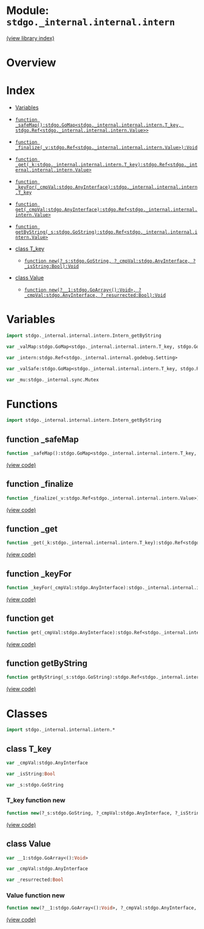 # Module: `stdgo._internal.internal.intern`

[(view library index)](../../../stdgo.md)


# Overview


# Index


- [Variables](<#variables>)

- [`function _safeMap():stdgo.GoMap<stdgo._internal.internal.intern.T_key, stdgo.Ref<stdgo._internal.internal.intern.Value>>`](<#function-_safemap>)

- [`function _finalize(_v:stdgo.Ref<stdgo._internal.internal.intern.Value>):Void`](<#function-_finalize>)

- [`function _get(_k:stdgo._internal.internal.intern.T_key):stdgo.Ref<stdgo._internal.internal.intern.Value>`](<#function-_get>)

- [`function _keyFor(_cmpVal:stdgo.AnyInterface):stdgo._internal.internal.intern.T_key`](<#function-_keyfor>)

- [`function get(_cmpVal:stdgo.AnyInterface):stdgo.Ref<stdgo._internal.internal.intern.Value>`](<#function-get>)

- [`function getByString(_s:stdgo.GoString):stdgo.Ref<stdgo._internal.internal.intern.Value>`](<#function-getbystring>)

- [class T\_key](<#class-t_key>)

  - [`function new(?_s:stdgo.GoString, ?_cmpVal:stdgo.AnyInterface, ?_isString:Bool):Void`](<#t_key-function-new>)

- [class Value](<#class-value>)

  - [`function new(?__1:stdgo.GoArray<():Void>, ?_cmpVal:stdgo.AnyInterface, ?_resurrected:Bool):Void`](<#value-function-new>)

# Variables


```haxe
import stdgo._internal.internal.intern.Intern_getByString
```


```haxe
var _valMap:stdgo.GoMap<stdgo._internal.internal.intern.T_key, stdgo.GoUIntptr>
```


```haxe
var _intern:stdgo.Ref<stdgo._internal.internal.godebug.Setting>
```


```haxe
var _valSafe:stdgo.GoMap<stdgo._internal.internal.intern.T_key, stdgo.Ref<stdgo._internal.internal.intern.Value>>
```


```haxe
var _mu:stdgo._internal.sync.Mutex
```


# Functions


```haxe
import stdgo._internal.internal.intern.Intern_getByString
```


## function \_safeMap


```haxe
function _safeMap():stdgo.GoMap<stdgo._internal.internal.intern.T_key, stdgo.Ref<stdgo._internal.internal.intern.Value>>
```


[\(view code\)](<./Intern_getByString.hx#L2>)


## function \_finalize


```haxe
function _finalize(_v:stdgo.Ref<stdgo._internal.internal.intern.Value>):Void
```


[\(view code\)](<./Intern_getByString.hx#L2>)


## function \_get


```haxe
function _get(_k:stdgo._internal.internal.intern.T_key):stdgo.Ref<stdgo._internal.internal.intern.Value>
```


[\(view code\)](<./Intern_getByString.hx#L2>)


## function \_keyFor


```haxe
function _keyFor(_cmpVal:stdgo.AnyInterface):stdgo._internal.internal.intern.T_key
```


[\(view code\)](<./Intern_getByString.hx#L2>)


## function get


```haxe
function get(_cmpVal:stdgo.AnyInterface):stdgo.Ref<stdgo._internal.internal.intern.Value>
```


[\(view code\)](<./Intern_getByString.hx#L2>)


## function getByString


```haxe
function getByString(_s:stdgo.GoString):stdgo.Ref<stdgo._internal.internal.intern.Value>
```


[\(view code\)](<./Intern_getByString.hx#L2>)


# Classes


```haxe
import stdgo._internal.internal.intern.*
```


## class T\_key


```haxe
var _cmpVal:stdgo.AnyInterface
```


```haxe
var _isString:Bool
```


```haxe
var _s:stdgo.GoString
```


### T\_key function new


```haxe
function new(?_s:stdgo.GoString, ?_cmpVal:stdgo.AnyInterface, ?_isString:Bool):Void
```


[\(view code\)](<./Intern_T_key.hx#L6>)


## class Value


```haxe
var __1:stdgo.GoArray<():Void>
```


```haxe
var _cmpVal:stdgo.AnyInterface
```


```haxe
var _resurrected:Bool
```


### Value function new


```haxe
function new(?__1:stdgo.GoArray<():Void>, ?_cmpVal:stdgo.AnyInterface, ?_resurrected:Bool):Void
```


[\(view code\)](<./Intern_Value.hx#L7>)


